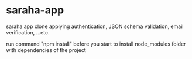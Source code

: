 # saraha-app
saraha app clone applying authentication, JSON schema validation, email verification, ...etc.

run command "npm install" before you start to install node_modules folder with dependencies of the project

